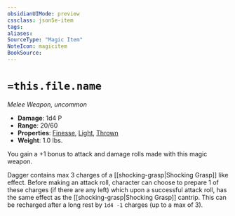 ```yaml
---
obsidianUIMode: preview
cssclass: json5e-item
tags:
aliases:
SourceType: "Magic Item"
NoteIcon: magicitem
BookSource:
---
```




# `=this.file.name`
*Melee Weapon, uncommon*  

- **Damage**: 1d4 P
- **Range**: 20/60
- **Properties**: [Finesse](/3-Mechanics/CLI/rules/item-properties.md#Finesse), [Light](/3-Mechanics/CLI/rules/item-properties.md#Light), [Thrown](/3-Mechanics/CLI/rules/item-properties.md#Thrown)
- **Weight**: 1.0 lbs.

You gain a +1 bonus to attack and damage rolls made with this magic weapon.

Dagger contains max 3 charges of a [[shocking-grasp|Shocking Grasp]] like effect. Before making an attack roll, character can choose to prepare 1 of these charges (if there are any left) which upon a successful attack roll, has the same effect as the [[shocking-grasp|Shocking Grasp]] cantrip. This can be recharged after a long rest  by `1d4 -1` charges (up to a max of 3).